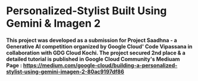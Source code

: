 # Personalized-Stylist Built Using Gemini & Imagen 2

#### This project was developed as a submission for Project Saadhna - a Generative AI competition organized by Google Cloud' Code Vipassana in collaboration with GDG Cloud Kochi. The project secured 2nd place & a detailed tutorial is published in Google Cloud Community's Mediuam Page : https://medium.com/google-cloud/building-a-personalized-stylist-using-gemini-imagen-2-80ac9197df86


